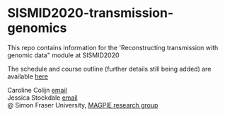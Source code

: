 # SISMID2020-transmission-genomics

This repo contains information for the 'Reconstructing transmission with genomic data" module at SISMID2020

The schedule and course outline (further details still being added) are available [here](https://www.dropbox.com/scl/fi/cxv92s8y09a6t6cj6slg9/Module-4-course-outline.gdoc?dl=0&rlkey=h5gr0c37e6dauj4rpe2qk3j2l) 

Caroline Colijn [email](mailto:ccolijn@sfu.ca?subject=SISMID2020)    
Jessica Stockdale [email](mailto:jessica_stockdale@sfu.ca?subject=SISMID2020)   
@ Simon Fraser University, [MAGPIE research group](https://www.sfu.ca/magpie)

